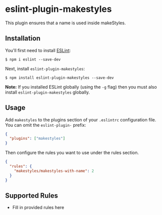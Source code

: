 # eslint-plugin-makestyles

This plugin ensures that a name is used inside makeStyles.

## Installation

You'll first need to install [ESLint](http://eslint.org):

```
$ npm i eslint --save-dev
```

Next, install `eslint-plugin-makestyles`:

```
$ npm install eslint-plugin-makestyles --save-dev
```

**Note:** If you installed ESLint globally (using the `-g` flag) then you must also install `eslint-plugin-makestyles` globally.

## Usage

Add `makestyles` to the plugins section of your `.eslintrc` configuration file. You can omit the `eslint-plugin-` prefix:

```json
{
  "plugins": ["makestyles"]
}
```

Then configure the rules you want to use under the rules section.

```json
{
  "rules": {
    "makestyles/makestyles-with-name": 2
  }
}
```

## Supported Rules

- Fill in provided rules here
